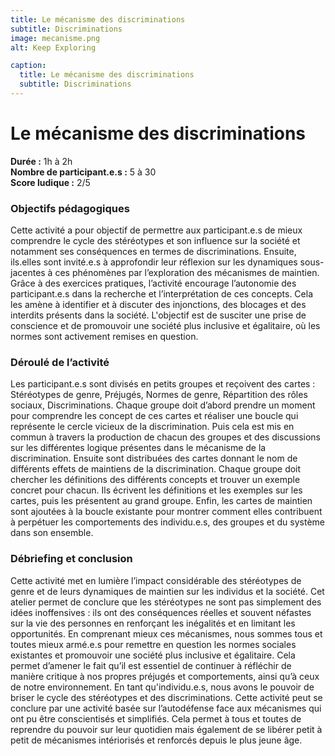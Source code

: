 ```yaml
---
title: Le mécanisme des discriminations
subtitle: Discriminations
image: mecanisme.png
alt: Keep Exploring

caption:
  title: Le mécanisme des discriminations
  subtitle: Discriminations
---
```

# Le mécanisme des discriminations
**Durée :** 1h à 2h  
**Nombre de participant.e.s :** 5 à 30  
**Score ludique :** 2/5

### Objectifs pédagogiques

Cette activité a pour objectif de permettre aux participant.e.s de mieux comprendre le cycle des stéréotypes et son influence sur la société et notamment ses conséquences en termes de discriminations. Ensuite, ils.elles sont invité.e.s à approfondir leur réflexion sur les dynamiques sous-jacentes à ces phénomènes par l’exploration des mécanismes de maintien. Grâce à des exercices pratiques, l’activité encourage l’autonomie des participant.e.s dans la recherche et l’interprétation de ces concepts. Cela les amène à identifier et à discuter des injonctions, des blocages et des interdits présents dans la société. L'objectif est de susciter une prise de conscience et de promouvoir une société plus inclusive et égalitaire, où les normes sont activement remises en question.

### Déroulé de l’activité
Les participant.e.s sont divisés en petits groupes et reçoivent des cartes : Stéréotypes de genre, Préjugés, Normes de genre, Répartition des rôles sociaux, Discriminations.  Chaque groupe doit d’abord prendre un moment pour comprendre les concept de ces cartes et réaliser une boucle qui représente le cercle vicieux de la discrimination. Puis cela est mis en commun à travers la production de chacun des groupes et des discussions sur les différentes logique présentes dans le mécanisme de la discrimination.
Ensuite sont distribuées des cartes donnant le nom de différents effets de maintiens de la discrimination. Chaque groupe doit chercher les définitions des différents concepts et trouver un exemple concret pour chacun. Ils écrivent les définitions et les exemples sur les cartes, puis les présentent au grand groupe.
Enfin, les cartes de maintien sont ajoutées à la boucle existante pour montrer comment elles contribuent à perpétuer les comportements des individu.e.s, des groupes et du système dans son ensemble.

### Débriefing et conclusion
Cette activité met en lumière l’impact considérable des stéréotypes de genre et de leurs dynamiques de maintien sur les individus et la société. Cet atelier permet de conclure que les stéréotypes ne sont pas simplement des idées inoffensives : ils ont des conséquences réelles et souvent néfastes sur la vie des personnes en renforçant les inégalités et en limitant les opportunités.
En comprenant mieux ces mécanismes, nous sommes tous et toutes mieux armé.e.s pour remettre en question les normes sociales existantes et promouvoir une société plus inclusive et égalitaire. Cela permet d’amener le fait qu’il est essentiel de continuer à réfléchir de manière critique à nos propres préjugés et comportements, ainsi qu’à ceux de notre environnement. En tant qu'individu.e.s, nous avons le pouvoir de briser le cycle des stéréotypes et des discriminations.
Cette activité peut se conclure par une activité basée sur l’autodéfense face aux mécanismes qui ont pu être conscientisés et simplifiés. Cela permet à tous et toutes de reprendre du pouvoir sur leur quotidien mais également de se libérer petit à petit de mécanismes intériorisés et renforcés depuis le plus jeune âge.
